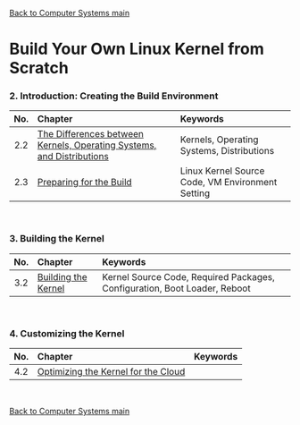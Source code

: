 [Back to Computer Systems main](../../../README.md)

# Build Your Own Linux Kernel from Scratch

### 2. Introduction: Creating the Build Environment
|No.|Chapter|Keywords|
|:-:|:------|:-------|
|2.2|[The Differences between Kernels, Operating Systems, and Distributions](02_02/note.md)|Kernels, Operating Systems, Distributions|
|2.3|[Preparing for the Build](02_03/note.md)|Linux Kernel Source Code, VM Environment Setting|

<br>

### 3. Building the Kernel
|No.|Chapter|Keywords|
|:-:|:------|:-------|
|3.2|[Building the Kernel](03_02/note.md)|Kernel Source Code, Required Packages, Configuration, Boot Loader, Reboot|

<br>

### 4. Customizing the Kernel
|No.|Chapter|Keywords|
|:-:|:------|:-------|
|4.2|[Optimizing the Kernel for the Cloud](04_02/note.md)||



<br>

[Back to Computer Systems main](../../../README.md)